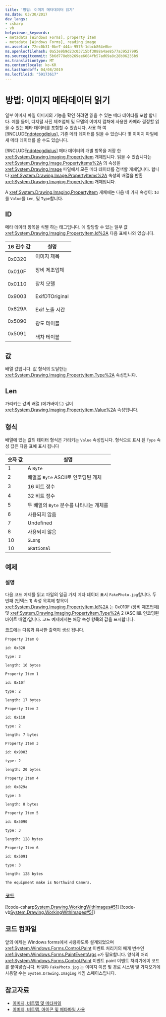 ```yaml
---
title: '방법: 이미지 메타데이터 읽기'
ms.date: 03/30/2017
dev_langs:
- csharp
- vb
helpviewer_keywords:
- metadata [Windows Forms], property item
- metadata [Windows Forms], reading image
ms.assetid: 72ec0b31-0be7-444a-9575-1dbcb864e0be
ms.openlocfilehash: 0a53e9b9d23c03715bf3088a4ae8577a39527995
ms.sourcegitcommit: 5b6d778ebb269ee6684fb57ad69a8c28b06235b9
ms.translationtype: MT
ms.contentlocale: ko-KR
ms.lasthandoff: 04/08/2019
ms.locfileid: "59173617"
---
```

# <a name="how-to-read-image-metadata"></a>방법: 이미지 메타데이터 읽기
일부 이미지 파일 이미지의 기능을 확인 하려면 읽을 수 있는 메타 데이터를 포함 합니다. 예를 들어, 디지털 사진 제조업체 및 모델의 이미지 캡처에 사용한 카메라 결정할 읽을 수 있는 메타 데이터를 포함할 수 있습니다. 사용 하 여 [!INCLUDE[ndptecgdiplus](../../../../includes/ndptecgdiplus-md.md)], 기존 메타 데이터를 읽을 수 있습니다 및 이미지 파일에 새 메타 데이터를 쓸 수도 있습니다.  
  
 [!INCLUDE[ndptecgdiplus](../../../../includes/ndptecgdiplus-md.md)] 메타 데이터의 개별 항목을 저장 한 <xref:System.Drawing.Imaging.PropertyItem> 개체입니다. 읽을 수 있습니다는 <xref:System.Drawing.Image.PropertyItems%2A> 의 속성을 <xref:System.Drawing.Image> 파일에서 모든 메타 데이터를 검색할 개체입니다. 합니다 <xref:System.Drawing.Image.PropertyItems%2A> 속성의 배열을 반환 <xref:System.Drawing.Imaging.PropertyItem> 개체입니다.  
  
 A <xref:System.Drawing.Imaging.PropertyItem> 개체에는 다음 네 가지 속성이: `Id`를 `Value`를 `Len`, 및 `Type`합니다.  
  
## <a name="id"></a>ID  
 메타 데이터 항목을 식별 하는 태그입니다. 에 할당할 수 있는 일부 값 <xref:System.Drawing.Imaging.PropertyItem.Id%2A> 다음 표에 나와 있습니다.  
  
|16 진수 값|설명|  
|-----------------------|-----------------|  
|0x0320<br /><br /> 0x010F<br /><br /> 0x0110<br /><br /> 0x9003<br /><br /> 0x829A<br /><br /> 0x5090<br /><br /> 0x5091|이미지 제목<br /><br /> 장비 제조업체<br /><br /> 장치 모델<br /><br /> ExifDTOriginal<br /><br /> Exif 노출 시간<br /><br /> 광도 테이블<br /><br /> 색차 테이블|  
  
## <a name="value"></a>값  
 배열 값입니다. 값 형식의 도달한는 <xref:System.Drawing.Imaging.PropertyItem.Type%2A> 속성입니다.  
  
## <a name="len"></a>Len  
 가리키는 값의 배열 (메가바이트) 길이 <xref:System.Drawing.Imaging.PropertyItem.Value%2A> 속성입니다.  
  
## <a name="type"></a>형식  
 배열에 있는 값의 데이터 형식은 가리키는 `Value` 속성입니다. 형식으로 표시 된 `Type` 속성 값은 다음 표에 표시 됩니다  
  
|숫자 값|설명|  
|-------------------|-----------------|  
|1|A `Byte`|  
|2|배열을 `Byte` ASCII로 인코딩된 개체|  
|3|16 비트 정수|  
|4|32 비트 정수|  
|5|두 배열의 `Byte` 분수를 나타내는 개체를|  
|6|사용되지 않음|  
|7|Undefined|  
|8|사용되지 않음|  
|10|`SLong`|  
|10|`SRational`|  
  
## <a name="example"></a>예제  
  
### <a name="description"></a>설명  
 다음 코드 예제를 읽고 파일의 일곱 가지 메타 데이터 표시 `FakePhoto.jpg`합니다. 두 번째 (인덱스 1) 속성 목록에 항목이 <xref:System.Drawing.Imaging.PropertyItem.Id%2A> 는 0x010F (장비 제조업체) 및 <xref:System.Drawing.Imaging.PropertyItem.Type%2A> 2 (ASCII로 인코딩된 바이트 배열)입니다. 코드 예제에서는 해당 속성 항목의 값을 표시합니다.  
  
 코드에는 다음과 유사한 출력이 생성 됩니다.  
  
 `Property Item 0`  
  
 `id: 0x320`  
  
 `type: 2`  
  
 `length: 16 bytes`  
  
 `Property Item 1`  
  
 `id: 0x10f`  
  
 `type: 2`  
  
 `length: 17 bytes`  
  
 `Property Item 2`  
  
 `id: 0x110`  
  
 `type: 2`  
  
 `length: 7 bytes`  
  
 `Property Item 3`  
  
 `id: 0x9003`  
  
 `type: 2`  
  
 `length: 20 bytes`  
  
 `Property Item 4`  
  
 `id: 0x829a`  
  
 `type: 5`  
  
 `length: 8 bytes`  
  
 `Property Item 5`  
  
 `id: 0x5090`  
  
 `type: 3`  
  
 `length: 128 bytes`  
  
 `Property Item 6`  
  
 `id: 0x5091`  
  
 `type: 3`  
  
 `length: 128 bytes`  
  
 `The equipment make is Northwind Camera.`  
  
### <a name="code"></a>코드  
 [!code-csharp[System.Drawing.WorkingWithImages#51](~/samples/snippets/csharp/VS_Snippets_Winforms/System.Drawing.WorkingWithImages/CS/Class1.cs#51)]
 [!code-vb[System.Drawing.WorkingWithImages#51](~/samples/snippets/visualbasic/VS_Snippets_Winforms/System.Drawing.WorkingWithImages/VB/Class1.vb#51)]  
  
## <a name="compiling-the-code"></a>코드 컴파일  
 앞의 예제는 Windows forms에서 사용하도록 설계되었으며 <xref:System.Windows.Forms.Control.Paint> 이벤트 처리기의 매개 변수인 <xref:System.Windows.Forms.PaintEventArgs> `e`가 필요합니다. 양식의 처리 <xref:System.Windows.Forms.Control.Paint> 이벤트 paint 이벤트 처리기에이 코드를 붙여넣습니다. 바꿔야 `FakePhoto.jpg` 는 이미지 이름 및 경로 시스템 및 가져오기에 사용할 수는 `System.Drawing.Imaging` 네임 스페이스입니다.  
  
## <a name="see-also"></a>참고자료

- [이미지, 비트맵 및 메타파일](images-bitmaps-and-metafiles.md)
- [이미지, 비트맵, 아이콘 및 메타파일 사용](working-with-images-bitmaps-icons-and-metafiles.md)
